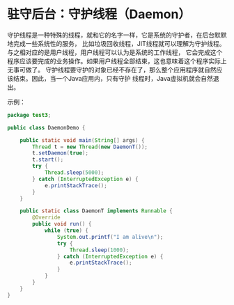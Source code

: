 驻守后台：守护线程（Daemon）
====================================================
守护线程是一种特殊的线程，就和它的名字一样，它是系统的守护者，在后台默默地完成一些系统性的服务，
比如垃圾回收线程，JIT线程就可以理解为守护线程。与之相对应的是用户线程，用户线程可以认为是系统的工作线程，
它会完成这个程序应该要完成的业务操作。如果用户线程全部结束，这也意味着这个程序实际上无事可做了。
守护线程要守护的对象已经不存在了，那么整个应用程序就自然应该结束。因此，当一个Java应用内，只有守护
线程时，Java虚拟机就会自然退出。

示例：
```java
package test3;

public class DaemonDemo {

    public static void main(String[] args) {
        Thread t = new Thread(new DaemonT());
        t.setDaemon(true);
        t.start();
        try {
            Thread.sleep(5000);
        } catch (InterruptedException e) {
            e.printStackTrace();
        }
    }

    public static class DaemonT implements Runnable {
        @Override
        public void run() {
            while (true) {
                System.out.printf("I am alive\n");
                try {
                    Thread.sleep(1000);
                } catch (InterruptedException e) {
                    e.printStackTrace();
                }
            }
        }
    }
}
```
